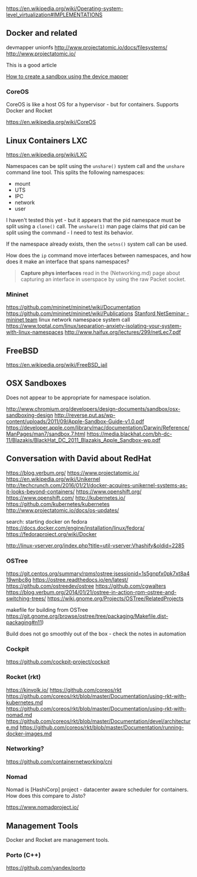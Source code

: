 
<!--
-->

https://en.wikipedia.org/wiki/Operating-system-level_virtualization#IMPLEMENTATIONS

Docker and related
------------------

devmapper unionfs
http://www.projectatomic.io/docs/filesystems/
http://www.projectatomic.io/

This is a good article

[How to create a sandbox using the device mapper]( http://www.flaterco.com/kb/sandbox.html )

### CoreOS

CoreOS is like a host OS for a hypervisor - but for containers.
Supports Docker and Rocket

https://en.wikipedia.org/wiki/CoreOS


Linux Containers LXC
--------------------

https://en.wikipedia.org/wiki/LXC

Namespaces can be split using the `unshare()` system call and the `unshare`
command line tool.  This splits the following namespaces:

 * mount
 * UTS
 * IPC
 * network
 * user

I haven't tested this yet - but it appears that the pid namespace must be
split using a `clone()` call.  The `unshare(1)` man page claims that pid can
be split using the command - I need to test its behavior.

If the namespace already exists, then the `setns()` system call can be used.

How does the `ip` command move interfaces between namespaces, and how does
it make an interface that spans namespaces?

> **Capture phys interfaces**
> read in the (Networking.md) page about capturing an interface in userspace
> by using the raw Packet socket.

### Mininet

https://github.com/mininet/mininet/wiki/Documentation
https://github.com/mininet/mininet/wiki/Publications
[Stanford NetSeminar - mininet team]( https://www.youtube.com/watch?v=90fBCO1MMTA )
linux network namespace system call
https://www.toptal.com/linux/separation-anxiety-isolating-your-system-with-linux-namespaces
http://www.haifux.org/lectures/299/netLec7.pdf

FreeBSD
-------

https://en.wikipedia.org/wiki/FreeBSD_jail

OSX Sandboxes
-------------

Does not appear to be appropriate for namespace isolation.

http://www.chromium.org/developers/design-documents/sandbox/osx-sandboxing-design
http://reverse.put.as/wp-content/uploads/2011/09/Apple-Sandbox-Guide-v1.0.pdf
https://developer.apple.com/library/mac/documentation/Darwin/Reference/ManPages/man7/sandbox.7.html
https://media.blackhat.com/bh-dc-11/Blazakis/BlackHat_DC_2011_Blazakis_Apple_Sandbox-wp.pdf

Conversation with David about RedHat
------


https://blog.verbum.org/
https://www.projectatomic.io/
https://en.wikipedia.org/wiki/Unikernel
http://techcrunch.com/2016/01/21/docker-acquires-unikernel-systems-as-it-looks-beyond-containers/
https://www.openshift.org/
https://www.openshift.com/
http://kubernetes.io/
https://github.com/kubernetes/kubernetes
http://www.projectatomic.io/docs/os-updates/

search: starting docker on fedora
https://docs.docker.com/engine/installation/linux/fedora/
https://fedoraproject.org/wiki/Docker

http://linux-vserver.org/index.php?title=util-vserver:Vhashify&oldid=2285

### OSTree

https://git.centos.org/summary/rpms!ostree;jsessionid=1s5gnpfx0pk7xt8a419wnbc8g
https://ostree.readthedocs.io/en/latest/
https://github.com/ostreedev/ostree
https://github.com/cgwalters
https://blog.verbum.org/2014/01/21/ostree-in-action-rpm-ostree-and-switching-trees/
https://wiki.gnome.org/Projects/OSTree/RelatedProjects

makefile for building from OSTree
https://git.gnome.org/browse/ostree/tree/packaging/Makefile.dist-packaging#n11)

Build does not go smoothly out of the box - check the notes in
automation

### Cockpit

https://github.com/cockpit-project/cockpit

### Rocket (rkt)

https://kinvolk.io/
https://github.com/coreos/rkt
https://github.com/coreos/rkt/blob/master/Documentation/using-rkt-with-kubernetes.md
https://github.com/coreos/rkt/blob/master/Documentation/using-rkt-with-nomad.md
https://github.com/coreos/rkt/blob/master/Documentation/devel/architecture.md
https://github.com/coreos/rkt/blob/master/Documentation/running-docker-images.md

### Networking?

https://github.com/containernetworking/cni

### Nomad

Nomad is [HashiCorp] project - datacenter aware scheduler for containers.
How does this compare to Jisto?

https://www.nomadproject.io/

Management Tools
----------------

Docker and Rocket are management tools.

### Porto (C++)

https://github.com/yandex/porto

<!-- vim: set autoindent expandtab sw=4 syntax=markdown: -->
